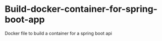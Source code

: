 # Build-docker-container-for-spring-boot-app

Docker file to build a container for a spring boot api
